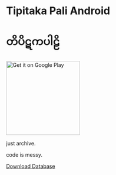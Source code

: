 # Tipitaka Pali Android
# တိပိဋကပါဠိ
<a href='https://play.google.com/store/apps/details?id=mm.pndaza.tipitakapali'>
  <img alt='Get it on Google Play' src='https://play.google.com/intl/en_us/badges/images/generic/en_badge_web_generic.png' width='200'/>
</a>

just archive.

code is messy.

[Download Database](https://drive.google.com/file/d/1IfRijqiHclD0rS6KU31R3LGITMZc9vQp/view?usp=sharing)